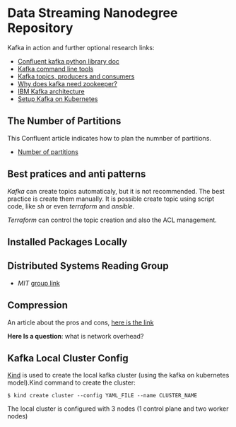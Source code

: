 # Data Streaming Nanodegree Repository

Kafka in action and further optional research links:

- [Confluent kafka python library doc](https://docs.confluent.io/current/clients/confluent-kafka-python/)
- [Kafka command line tools](https://github.com/apache/kafka/tree/trunk/bin)
- [Kafka topics, producers and consumers](https://kafka.apache.org/documentation/#intro_topics)
- [Why does kafka need zookeeper?](https://www.cloudkarafka.com/blog/2018-07-04-cloudkarafka_what_is_zookeeper.html)
- [IBM Kafka architecture](https://ibm-cloud-architecture.github.io/refarch-eda/technology/kafka-overview/)
- [Setup Kafka on Kubernetes](https://phoenixnap.com/kb/kafka-on-kubernetes)

## The Number of Partitions

This Confluent article indicates how to plan the numnber of partitions.

- [Number of partitions](https://www.confluent.io/blog/how-choose-number-topics-partitions-kafka-cluster/)

## Best pratices and anti patterns

_Kafka_ can create topics automaticaly, but it is not recommended. The best practice is create them manually. It is possible create topic using script code, like _sh_ or even _terraform_ and _ansible_.

_Terraform_ can control the topic creation and also the ACL management.

## Installed Packages Locally

## Distributed Systems Reading Group

- _MIT_ [group link](http://dsrg.pdos.csail.mit.edu/papers/)

## Compression

An article about the pros and cons, [here is the link](https://blog.cloudflare.com/squeezing-the-firehose/)

**Here Is a question**: what is network overhead?

## Kafka Local Cluster Config

[Kind](https://kind.sigs.k8s.io/) is used to create the local kafka cluster (using the kafka on kubernetes model).Kind command to create the cluster:

```
$ kind create cluster --config YAML_FILE --name CLUSTER_NAME
```

The local cluster is configured with 3 nodes (1 control plane and two worker nodes)
